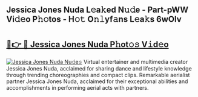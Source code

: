 ## Jessica Jones Nuda L𝚎a𝚔ed N𝚞𝚍e - Part-pWW Vi𝚍𝚎o P𝚑𝚘tos - H𝚘𝚝 O𝚗𝚕yf𝚊ns L𝚎a𝚔s 6wOlv

# <h2><a href="http://kf196do.oniu.top/?m=Jessica+Jones+Nuda">🔗👉 🔴 Jessica Jones Nuda P𝚑ot𝚘𝚜 V𝚒d𝚎o</a></h2>

[![Jessica Jones Nuda Nu𝚍e𝚜](https://i.imgur.com/0qMVB7G.gif)](http://kf196do.oniu.top/?m=Jessica+Jones+Nuda)
Virtual entertainer and multimedia creator Jessica Jones Nuda, acclaimed for sharing dance and lifestyle knowledge through trending choreographies and compact clips. Remarkable aerialist partner Jessica Jones Nuda, acclaimed for their exceptional abilities and accomplishments in performing aerial acts with partners.  
